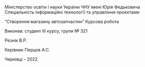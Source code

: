 Міністерство освіти і науки України
ЧНУ
імені Юрія Федьковича
Спеціальність Інформаційні технології та управління проєктами

“Створення магазину автозапчастин”
Курсова робота


Виконав: студент III курсу, групи № 321
 

	
Резнік В.Р.
	
Керівник Перцов А.С.

Чернівці – 2022
 
